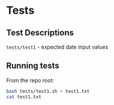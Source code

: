 # Tests

## Test Descriptions

`tests/test1` - expected date input values

## Running tests

From the repo root:
```sh
bash tests/test1.sh > test1.txt
cat test1.txt
```
